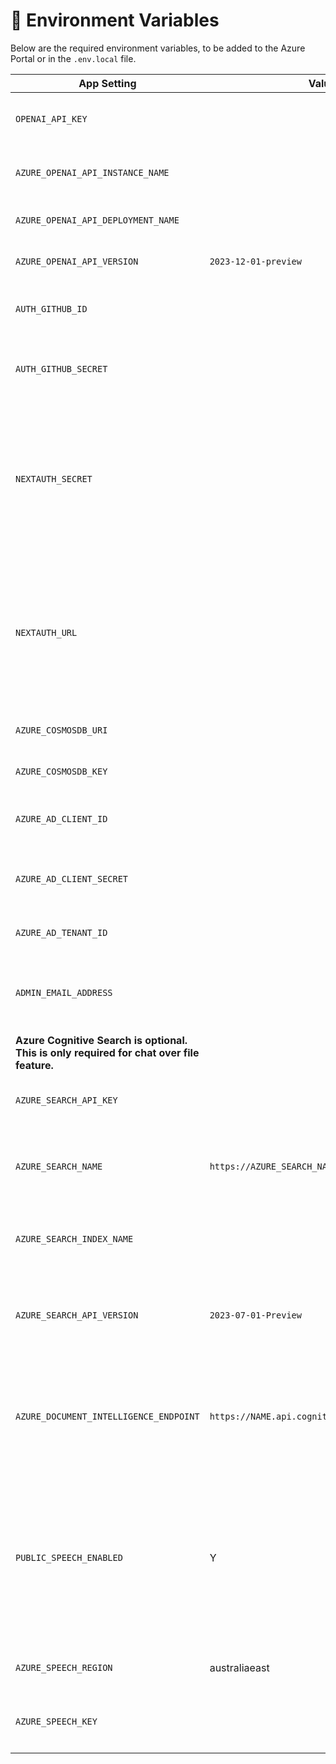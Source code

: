 # 🔑 Environment Variables

Below are the required environment variables, to be added to the Azure Portal or in the `.env.local` file.

| App Setting                                                                               | Value                                          | Note                                                                                                                                      |
| ----------------------------------------------------------------------------------------- | ---------------------------------------------- | ----------------------------------------------------------------------------------------------------------------------------------------- |
| `OPENAI_API_KEY`                                                                          |                                                | API keys of your Azure OpenAI resource                                                                                                    |
| `AZURE_OPENAI_API_INSTANCE_NAME`                                                          |                                                | the name of your Azure OpenAI resource                                                                                                    |
| `AZURE_OPENAI_API_DEPLOYMENT_NAME`                                                        |                                                | The name of your model deployment                                                                                                         |
| `AZURE_OPENAI_API_VERSION`                                                                | `2023-12-01-preview`                           | API version when using gpt chat                                                                                                           |
| `AUTH_GITHUB_ID`                                                                          |                                                | Client ID of your GitHub OAuth application                                                                                                |
| `AUTH_GITHUB_SECRET`                                                                      |                                                | Client Secret of your GitHub OAuth application                                                                                            |
| `NEXTAUTH_SECRET`                                                                         |                                                | Used to encrypt the NextAuth.js JWT, and to hash email verification tokens. **This is set by default as part of the deployment template** |
| `NEXTAUTH_URL`                                                                            |                                                | Current webs hosting domain name with HTTP or HTTPS. **This set by default as part of the deployment template**                           |
| `AZURE_COSMOSDB_URI`                                                                      |                                                | URL of the Azure CosmosDB                                                                                                                 |
| `AZURE_COSMOSDB_KEY`                                                                      |                                                | API Key for Azure Cosmos DB                                                                                                               |
| `AZURE_AD_CLIENT_ID`                                                                      |                                                | The client id specific to the application                                                                                                 |
| `AZURE_AD_CLIENT_SECRET`                                                                  |                                                | The client secret specific to the application                                                                                             |
| `AZURE_AD_TENANT_ID`                                                                      |                                                | The organisation Tenant ID                                                                                                                |
| `ADMIN_EMAIL_ADDRESS`                                                                     |                                                | Comma separated list of email addresses of the admin users ID                                                                             |
| **Azure Cognitive Search is optional. This is only required for chat over file feature.** |
| `AZURE_SEARCH_API_KEY`                                                                    |                                                | API Key of Azure Cognitive search                                                                                                         |
| `AZURE_SEARCH_NAME`                                                                       | `https://AZURE_SEARCH_NAME.search.windows.net` | The deployment name of your Azure Cognitive Search                                                                                        |
| `AZURE_SEARCH_INDEX_NAME`                                                                 |                                                | The index name with [vector search](https://learn.microsoft.com/en-us/azure/search/vector-search-overview) enabled                        |
| `AZURE_SEARCH_API_VERSION`                                                                | `2023-07-01-Preview`                           | API version which supports vector search `2023-07-01-Preview`                                                                             |
| `AZURE_DOCUMENT_INTELLIGENCE_ENDPOINT`                                                    | `https://NAME.api.cognitive.microsoft.com/`    | Endpoint url of the Azure document intelligence. The REGION is specific to your Azure resource location                                   |
| `PUBLIC_SPEECH_ENABLED`                                                                   | Y                                              | Whether speech should be enabled (microphone button appears). Must be "true" to enable, any other value (or blank) will disable.          |
| `AZURE_SPEECH_REGION`                                                                     | australiaeast                                  | Region of your Azure Speech service                                                                                                       |
| `AZURE_SPEECH_KEY`                                                                        |                                                | API Key of Azure Speech service                                                                                                           |
|                                                                                           |
